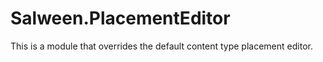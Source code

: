 # Salween.PlacementEditor
This is a module that overrides the default content type placement editor.
